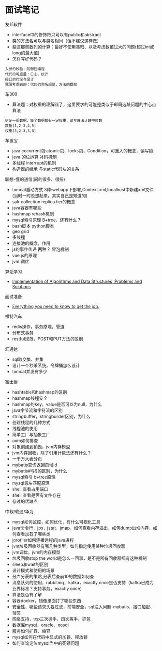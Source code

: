 # 面试笔记
友邦软件
- interface中的修饰符只可以有public和abstract
- 类的方法名可以与类名相同（但不建议这样做）
- 斐波那契数列的计算：最好不使用递归、以及考虑数值过大的问题(超过int或long的最大值)
- 怎样写好代码？
```
入参的校验：防御性编程
代码的可度量：日志，统计
接口的约定与设计
我没考虑到的：代码的命名规范，方法的提取
```


车300
- 算法题：对权重的理解错了，这里要求的可能是类似于邮局选址问题的中心点算法
```
给定一组数据，每个数据都有一定权重，请写算法计算中位数 
数据[1,2,3,4,5]  
权重[3,2,3,3,8] 
```
车置宝
- java cocurrent包:atomic包，locks包，Condition，可重入的概念，读写锁
- java 的位运算 补码机制
- 多线程 interrupt的机制
- 构造器的继承 与static代码块的关系

联想-懂的通信(问的很多、很细)
- tomcat启动方式 3种:webapp下部署,Context.xml,localhost中新建xml文件(当时一时没想起来，其实自己是知道的)
- solr collection replica tier的概念
- java容器有哪些
- hashmap rehash机制
- mysql索引原理 B+tree、还有什么？
- bash脚本 python脚本
- geo grid
- 多线程
- 连接池的概念，作用
- js的事件传递 两种？ 冒泡机制
- vue.js的原理
- jvm 调优

算法学习
- [Implementation of Algorithms and Data Structures, Problems and Solutions](https://github.com/sherxon/AlgoDS)

面试准备
- [Everything you need to know to get the job.](https://github.com/kdn251/interviews)

福特汽车
- redis操作，事务原理，管道
- 分布式事务
- restful规范，POST和PUT方法的区别

汇通达
- sql取交集、并集
- 设计一个秒杀系统，令牌桶怎么设计
- tomcat并发有多少

富士康
- hashtable和hashmap的区别
- hashmap线程安全
- hashmap的key，value是否可以为null，为什么
- java字节流和字符流的区别
- stringbuffer，stringbuilder区别，为什么
- 创建线程的几种方式
- 线程池的使用
- 简单工厂与抽象工厂
- oom如何排查
- 对象创建到销毁，jvm内存模型
- jvm内存回收，除了引用计数法还有什么？
- 一千万大表分页
- mybatis查询返回自增id
- mybatis#与$的区别，为什么
- mysql索引 b+tree原理
- mysql最左匹配原理
- shell 查看占用端口
- shell 查看是否有文件存在
- 存过的优缺点

中软/软通/华为
- mysql如何监控，如何优化，有什么可视化工具
- java命令行，jps，jstat，jmap，如何查看内存溢出，如何dump出堆内存，如何查看加载了哪些类
- jprofiler如何连接远程的java进程
- jvm垃圾回收器有哪几种类型，如何指定使用某种垃圾回收器
- jvm调优，jvm的内存模型
- 垃圾回收stop the world是怎么一回事，是不是所有回收器都有这种机制
- sleep和wait的区别
- 设计模式和使用的场景
- 分库分表的策略,分表后查前10的数据如何查
- 消息队列的使用，rabbitmq，kafka，exactly once是否支持（kafka已成为业界标准？支持事务，exactly once）
- 算法是否有了解
- 容器docker，镜像里面打了哪些东西
- 安全性，哪些请求头要过滤，前端安全，sql注入问题-mybatis，接口加密、验签
- 网络支持，tcp三次握手，四次挥手，抓包
- 数据库mysql，oracle，nosql
- 服务如何扩容、缩容
- mysql如何在代码中显式的加锁、释放锁
- 如何查询定位mysql当中的死锁问题